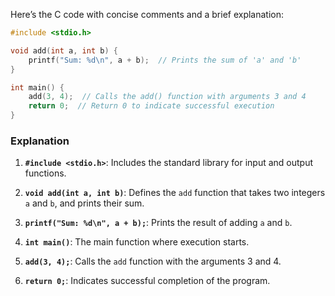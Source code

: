 Here’s the C code with concise comments and a brief explanation:

```c
#include <stdio.h>

void add(int a, int b) {
    printf("Sum: %d\n", a + b);  // Prints the sum of 'a' and 'b'
}

int main() {
    add(3, 4);  // Calls the add() function with arguments 3 and 4
    return 0;  // Return 0 to indicate successful execution
}
```

### Explanation

1. **`#include <stdio.h>`**: Includes the standard library for input and output functions.

2. **`void add(int a, int b)`**: Defines the `add` function that takes two integers `a` and `b`, and prints their sum.

3. **`printf("Sum: %d\n", a + b);`**: Prints the result of adding `a` and `b`.

4. **`int main()`**: The main function where execution starts.

5. **`add(3, 4);`**: Calls the `add` function with the arguments 3 and 4.

6. **`return 0;`**: Indicates successful completion of the program.
